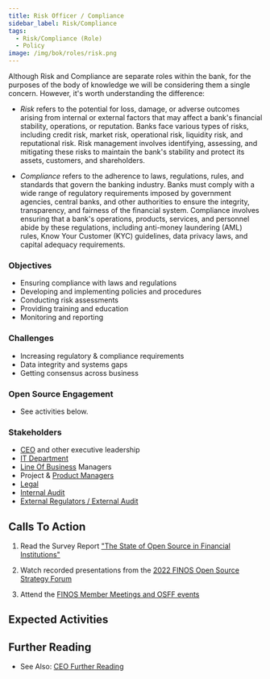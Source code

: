 ```yaml
---
title: Risk Officer / Compliance
sidebar_label: Risk/Compliance
tags: 
  - Risk/Compliance (Role)
  - Policy
image: /img/bok/roles/risk.png
---
```


<BoxOut title="Risk Officer / Compliance" image="/img/bok/roles/risk.png">

Although Risk and Compliance are separate roles within the bank, for the purposes of the body of knowledge we will be considering them a single concern.  However, it's worth understanding the difference:

- _Risk_ refers to the potential for loss, damage, or adverse outcomes arising from internal or external factors that may affect a bank's financial stability, operations, or reputation. Banks face various types of risks, including credit risk, market risk, operational risk, liquidity risk, and reputational risk. Risk management involves identifying, assessing, and mitigating these risks to maintain the bank's stability and protect its assets, customers, and shareholders. 

- _Compliance_ refers to the adherence to laws, regulations, rules, and standards that govern the banking industry. Banks must comply with a wide range of regulatory requirements imposed by government agencies, central banks, and other authorities to ensure the integrity, transparency, and fairness of the financial system. Compliance involves ensuring that a bank's operations, products, services, and personnel abide by these regulations, including anti-money laundering (AML) rules, Know Your Customer (KYC) guidelines, data privacy laws, and capital adequacy requirements.


### Objectives

 - Ensuring compliance with laws and regulations
 - Developing and implementing policies and procedures
 - Conducting risk assessments
 - Providing training and education
 - Monitoring and reporting

### Challenges

 - Increasing regulatory & compliance requirements 
 - Data integrity and systems gaps
 - Getting consensus across business

### Open Source Engagement

- See activities below.

### Stakeholders

 - [CEO](CEO) and other executive leadership
 - [IT Department](Developer)
 - [Line Of Business](Line-of-Business) Managers
 - Project & [Product Managers](Product-Manager)
 - [Legal](Legal)
 - [Internal Audit](Internal-Audit)
 - [External Regulators / External Audit](Regulators-External-Audit)
 
</BoxOut>

## Calls To Action

1. Read the Survey Report ["The State of Open Source in Financial Institutions"](https://www.finos.org/state-of-open-source-in-financial-services-2022)

2. Watch recorded presentations from the [2022 FINOS Open Source Strategy Forum](https://resources.finos.org/znglist/osff-new-york-2022/?c=cG9zdDo5OTA5MTk=)

3. Attend the [FINOS Member Meetings and OSFF events](https://www.finos.org/hosted-events)

## Expected Activities

<BokTagList tag="Risk-Compliance (Role)" filter="Activities" />

## Further Reading

- See Also: [CEO Further Reading](CEO#further-reading)